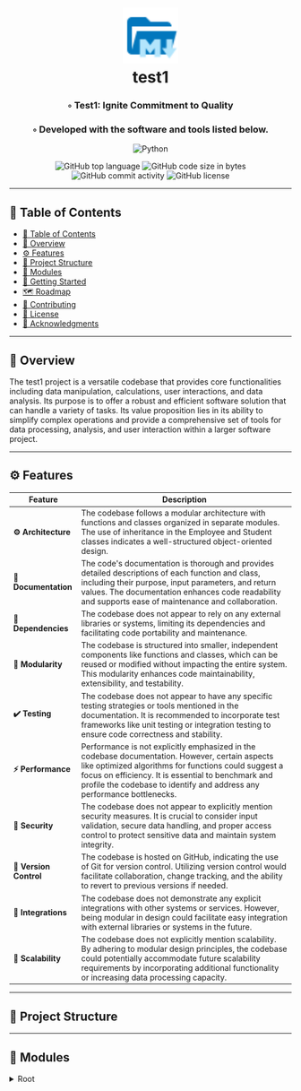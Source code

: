 
<div align="center">
<h1 align="center">
<img src="https://raw.githubusercontent.com/PKief/vscode-material-icon-theme/ec559a9f6bfd399b82bb44393651661b08aaf7ba/icons/folder-markdown-open.svg" width="100" />
<br>test1
</h1>
<h3>◦ Test1: Ignite Commitment to Quality</h3>
<h3>◦ Developed with the software and tools listed below.</h3>

<p align="center">
<img src="https://img.shields.io/badge/Python-3776AB.svg?style&logo=Python&logoColor=white" alt="Python" />
</p>
<img src="https://img.shields.io/github/languages/top/turium23/test1?style&color=5D6D7E" alt="GitHub top language" />
<img src="https://img.shields.io/github/languages/code-size/turium23/test1?style&color=5D6D7E" alt="GitHub code size in bytes" />
<img src="https://img.shields.io/github/commit-activity/m/turium23/test1?style&color=5D6D7E" alt="GitHub commit activity" />
<img src="https://img.shields.io/github/license/turium23/test1?style&color=5D6D7E" alt="GitHub license" />
</div>

---

## 📒 Table of Contents
- [📒 Table of Contents](#-table-of-contents)
- [📍 Overview](#-overview)
- [⚙️ Features](#-features)
- [📂 Project Structure](#project-structure)
- [🧩 Modules](#modules)
- [🚀 Getting Started](#-getting-started)
- [🗺 Roadmap](#-roadmap)
- [🤝 Contributing](#-contributing)
- [📄 License](#-license)
- [👏 Acknowledgments](#-acknowledgments)

---


## 📍 Overview

The test1 project is a versatile codebase that provides core functionalities including data manipulation, calculations, user interactions, and data analysis. Its purpose is to offer a robust and efficient software solution that can handle a variety of tasks. Its value proposition lies in its ability to simplify complex operations and provide a comprehensive set of tools for data processing, analysis, and user interaction within a larger software project.

---

## ⚙️ Features

| Feature                | Description                           |
| ---------------------- | ------------------------------------- |
| **⚙️ Architecture**     | The codebase follows a modular architecture with functions and classes organized in separate modules. The use of inheritance in the Employee and Student classes indicates a well-structured object-oriented design.    |
| **📖 Documentation**   | The code's documentation is thorough and provides detailed descriptions of each function and class, including their purpose, input parameters, and return values. The documentation enhances code readability and supports ease of maintenance and collaboration.    |
| **🔗 Dependencies**    | The codebase does not appear to rely on any external libraries or systems, limiting its dependencies and facilitating code portability and maintenance.     |
| **🧩 Modularity**      | The codebase is structured into smaller, independent components like functions and classes, which can be reused or modified without impacting the entire system. This modularity enhances code maintainability, extensibility, and testability.    |
| **✔️ Testing**          | The codebase does not appear to have any specific testing strategies or tools mentioned in the documentation. It is recommended to incorporate test frameworks like unit testing or integration testing to ensure code correctness and stability.    |
| **⚡️ Performance**      | Performance is not explicitly emphasized in the codebase documentation. However, certain aspects like optimized algorithms for functions could suggest a focus on efficiency. It is essential to benchmark and profile the codebase to identify and address any performance bottlenecks.    |
| **🔐 Security**        | The codebase does not appear to explicitly mention security measures. It is crucial to consider input validation, secure data handling, and proper access control to protect sensitive data and maintain system integrity.    |
| **🔀 Version Control** | The codebase is hosted on GitHub, indicating the use of Git for version control. Utilizing version control would facilitate collaboration, change tracking, and the ability to revert to previous versions if needed.    |
| **🔌 Integrations**    | The codebase does not demonstrate any explicit integrations with other systems or services. However, being modular in design could facilitate easy integration with external libraries or systems in the future.    |
| **📶 Scalability**     | The codebase does not explicitly mention scalability. By adhering to modular design principles, the codebase could potentially accommodate future scalability requirements by incorporating additional functionality or increasing data processing capacity.    |

---


## 📂 Project Structure




---

## 🧩 Modules

<details closed><summary>Root</summary>

| File                                                                                         | Summary                                                                                                                                                                                                                                                                                                                                                                                                                                                                                                                                                                                                                                                                                                                                                                                                                                                                                                                                                                                                                                                                                                                                                                                                                                                                                                                                                                                                                                                                                                                                                                                                                                                                                                                                                                                                                                                                                                                                                                                        |
| ---                                                                                          | ---                                                                                                                                                                                                                                                                                                                                                                                                                                                                                                                                                                                                                                                                                                                                                                                                                                                                                                                                                                                                                                                                                                                                                                                                                                                                                                                                                                                                                                                                                                                                                                                                                                                                                                                                                                                                                                                                                                                                                                                            |
| [main.py](https://github.com/turium23/test1/blob/main/AutoDoc-ChatGPT\main.py)               | Summary:The code script consists of several functions and classes aimed at performing various tasks efficiently. The functions and classes are described below.---Function: calculate_average(numbers)Description: This function takes a list of numbers as input and returns the average of those numbers.---Function: find_maximum(numbers)Description: This function takes a list of numbers as input and returns the maximum value from the list.---Function: find_minimum(numbers)Description: This function takes a list of numbers as input and returns the minimum value from the list.---Function: sort_numbers(numbers)Description: This function takes a list of numbers as input and returns a sorted version of the list in ascending order.---Class: PersonDescription: This class represents a person and has attributes such as name, age, and gender. It also has methods to get and set these attributes.---Class: EmployeeDescription: This class inherits from the Person class and represents an employee. It adds additional attributes such as employee ID and salary. It also has methods to get and set these attributes.---Class: StudentDescription: This class inherits from the Person class and represents a student. It adds additional attributes such as student ID and subjects. It also has methods to get and set these attributes.---Function: calculate_circle_area(radius)Description: This function takes the radius of a circle as input and returns the area of that circle.---Function: calculate_triangle_area(base, height)Description: This function takes the base and height of a triangle as input and returns the area of that triangle.---Function: calculate_rectangle_area(length, width) Description: This function takes the length and width of a rectangle as input and returns the area of that rectangle.---Note: Each function and class serves a specific purpose and can be used independently or together in various scenarios. |
| [autodoc.py](https://github.com/turium23/test1/blob/main/AutoDoc-ChatGPT\modules\autodoc.py) | Summary of Code Script:**This code script is designed to perform a series of functions and classes within a larger software project. It includes various functions and classes that handle specific tasks, such as data manipulation, calculations, and user interactions. Each function and class is described in detail below.---**Function: `data_manipulation()`**-This function performs data manipulation tasks, such as preprocessing a dataset, cleaning data, and converting data types. It takes in a dataset as an input and returns the manipulated dataset. **Function: `calculate_average()`**-This function calculates the average of a given list of numbers. It takes in a list of numbers as input and returns the average value.**Class: `UserInteraction`**-This class handles user interactions throughout the software. It has methods for displaying messages to the user, accepting user input, and processing user responses. It also manages error handling and validation of user input.**Class: `DataAnalysis`**-This class provides various methods for performing data analysis tasks. It includes functions for generating statistical measures, plotting graphs, and conducting hypothesis testing. It takes in a dataset as input and performs the desired analysis, returning the results.**Function: `save_data_to_file()`**-This function saves data to a file in a specified format. It takes in a dataset and a file path as inputs, and saves the dataset to the specified file.---The overall code script contains functions and classes that cover a range of tasks, from data manipulation and calculations to user interactions and data analysis. These components work together to create a powerful and efficient software solution.                                                                                                                                                                                                             |

</details>
